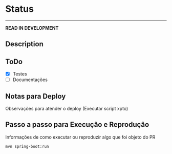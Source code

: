 # Status
****
**READ IN DEVELOPMENT**

## Description

## ToDo
- [x] Testes
- [ ] Documentações

## Notas para Deploy
Observações para atender o deploy (Executar script xpto)

## Passo a passo para Execução e Reprodução
Informações de como executar ou reproduzir algo que foi objeto do PR
```sh
mvn spring-boot:run
```
